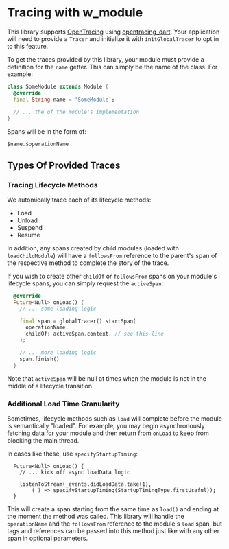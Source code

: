 # Tracing with w_module

This library supports [OpenTracing][opentracingio] using [opentracing_dart][opentracingdart]. Your application will need to provide a `Tracer` and initialize it with `initGlobalTracer` to opt in to this feature.


To get the traces provided by this library, your module must provide a definition for the `name` getter. This can simply be the name of the class. For example:

```dart
class SomeModule extends Module {
  @override
  final String name = 'SomeModule';
  
  // ... the of the module's implementation
}
```

Spans will be in the form of:

```
$name.$operationName
```

## Types Of Provided Traces

### Tracing Lifecycle Methods

We automically trace each of its lifecycle methods:

- Load
- Unload
- Suspend
- Resume

In addition, any spans created by child modules (loaded with `loadChildModule`) will have a `followsFrom` reference to the parent's span of the respective method to complete the story of the trace.

If you wish to create other `childOf` or `followsFrom` spans on your module's lifecycle spans, you can simply request the `activeSpan`:

```dart
  @override
  Future<Null> onLoad() {
    // ... some loading logic

    final span = globalTracer().startSpan(
      operationName,
      childOf: activeSpan.context, // see this line
    );

    // ... more loading logic
    span.finish()
  }
```

Note that `activeSpan` will be null at times when the module is not in the middle of a lifecycle transition.

### Additional Load Time Granularity

Sometimes, lifecycle methods such as `load` will complete before the module is semantically "loaded". For example, you may begin asynchronously fetching data for your module and then return from `onLoad` to keep from blocking the main thread.

In cases like these, use `specifyStartupTiming`:

```
  Future<Null> onLoad() {
    // ... kick off async loadData logic

    listenToStream(_events.didLoadData.take(1),
        (_) => specifyStartupTiming(StartupTimingType.firstUseful));
  }
```

This will create a span starting from the same time as `load()` and ending at the moment the method was called. This library will handle the `operationName` and the `followsFrom` reference to the module's `load` span, but tags and references can be passed into this method just like with any other span in optional parameters.

[opentracingio]: https://opentracing.io/
[opentracingdart]: https://github.com/Workiva/opentracing_dart/